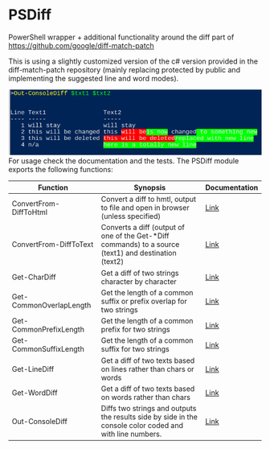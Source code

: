 # PSDiff
PowerShell wrapper + additional functionality around the diff part of https://github.com/google/diff-match-patch

This is using a slightly customized version of the c# version provided in the diff-match-patch repository (mainly replacing protected by public and implementing the suggested line and word modes).

![OutConsoleDiff](https://github.com/DBremen/PSDiff/blob/master/OutConsoleDiff.PNG)
For usage check the documentation and the tests.
The PSDiff module exports the following functions:


| Function | Synopsis | Documentation |
| --- | --- | --- |
| ConvertFrom-DiffToHtml | Convert a diff to hmtl, output to file and open in browser (unless specified) | [Link](https://github.com/DBremen/PSDiff/blob/master/PSDiff/docs/ConvertFrom-DiffToHtml.md) |
| ConvertFrom-DiffToText | Converts a diff (output of one of the Get-*Diff commands) to a source (text1) and destination (text2) | [Link](https://github.com/DBremen/PSDiff/blob/master/PSDiff/docs/ConvertFrom-DiffToText.md) |
| Get-CharDiff | Get a diff of two strings character by character | [Link](https://github.com/DBremen/PSDiff/blob/master/PSDiff/docs/Get-CharDiff.md) |
| Get-CommonOverlapLength | Get the length of a common suffix or prefix overlap for two strings | [Link](https://github.com/DBremen/PSDiff/blob/master/PSDiff/docs/Get-CommonOverlapLength.md) |
| Get-CommonPrefixLength | Get the length of a common prefix for two strings | [Link](https://github.com/DBremen/PSDiff/blob/master/PSDiff/docs/Get-CommonPrefixLength.md) |
| Get-CommonSuffixLength | Get the length of a common suffix for two strings | [Link](https://github.com/DBremen/PSDiff/blob/master/PSDiff/docs/Get-CommonSuffixLength.md) |
| Get-LineDiff | Get a diff of two texts based on lines rather than chars or words | [Link](https://github.com/DBremen/PSDiff/blob/master/PSDiff/docs/Get-LineDiff.md) |
| Get-WordDiff | Get a diff of two texts based on words rather than chars | [Link](https://github.com/DBremen/PSDiff/blob/master/PSDiff/docs/Get-WordDiff.md) |
| Out-ConsoleDiff | Diffs two strings and outputs the results side by side in the console color coded and with line numbers. | [Link](https://github.com/DBremen/PSDiff/blob/master/PSDiff/docs/Out-ConsoleDiff.md) |
